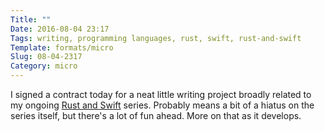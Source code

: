 ```yaml
---
Title: ""
Date: 2016-08-04 23:17
Tags: writing, programming languages, rust, swift, rust-and-swift
Template: formats/micro
Slug: 08-04-2317
Category: micro
---
```


I signed a contract today for a neat little writing project broadly related to my ongoing [Rust and Swift] series. Probably means a bit of a hiatus on the series itself, but there's a lot of fun ahead. More on that as it develops.

[Rust and Swift]: http://www.chriskrycho.com/rust-and-swift.html
